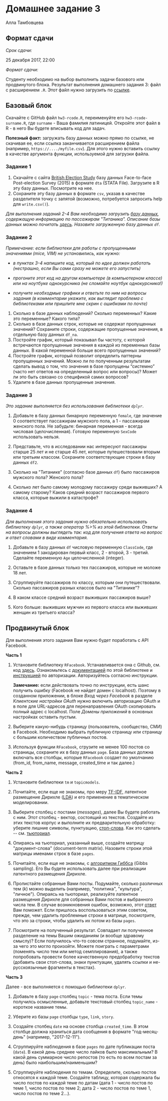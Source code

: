 Домашнее задание 3
================
Алла Тамбовцева

Формат сдачи
------------

*Срок сдачи:*

25 декабря 2017, 22:00

*Формат сдачи:*

Студенту необходимо на выбор выполнить задачи базового или продвинутого блока. Результат выполнения домашнего задания 3: файл с расширением `.R`. Этот файл нужно загрузить по [ссылке](https://www.dropbox.com/request/E6iKGzo31bNaFH2M67Ua).

Базовый блок
------------

Скачайте с GitHub файл `hw3-rcode.R`, переименуйте его `hw3-rcode-surname.R`, где `surname` - Ваша фамилия латиницей. Откройте этот файл в R - в него Вы будете вписывать код для задач.

**Полезный факт:** загружать базу данных можно прямо по ссылке, не скачивая ее, если ссылка заканчивается расширением файла (например, `https://..../myfile.csv`). Для этого нужно вставить ссылку в качестве аргумента функции, используемой для загрузки файла.

### Задание 1

1.  Скачайте с сайта [British Election Study](http://www.britishelectionstudy.com/data-objects/cross-sectional-data/) базу данных Face-to-face Post-election Survey (2015) в формате `dta` (STATA File). Загрузите в R эту базу данных. Посмотрите на нее.
2.  Сохраните эту базу данных в формате `csv`, указав в качестве разделителя точку с запятой (возможно, потребуется запросить help для `write.csv()`).

*Для выполнения заданий 2-4 Вам необходимо загрузить [базу данных](https://raw.githubusercontent.com/vincentarelbundock/Rdatasets/master/csv/datasets/Titanic.csv), содержащую информацию по пассажирам "Титаника". Описание базы данных можно почитать [здесь](https://raw.githubusercontent.com/vincentarelbundock/Rdatasets/master/doc/datasets/Titanic.html). Назовите загруженную базу данных `df`.*

### Задание 2

*Примечание: если библиотеки для работы с пропущенными значениями (mice, VIM) не установились, как нужно:*

*  *в пунктах 3-4 напишите код, который по идее должен работать (нестрашно, если Вы сами сразу не можете его запустить)*

* *прогоните этот код на другом компьютере (в компьютерном классе) или на ноутбуке однокурсника (не сломайте ноутбук однокурсника!)*

* *получите необходмые графики и ответьте по ним на вопросы задания (в комментарии укажите, как выглядит проблема с библиотеками или пришлите мне скрин с ошибками по почте)*

1.  Сколько в базе данных наблюдений? Сколько переменных? Какие это переменные? Какого типа?
2.  Сколько в базе данных строк, которые не содержат пропущенных значений? Сохраните строки, содержащие пропущенные значения, в отдельную базу данных `df_na`.
3.  Постройте график, который показывал бы частоту, с которой встречаются пропущенные значения в каждой из переменных базы данных. В какой переменной больше всего пропущенных значений?
4.  Постройте график, который позволит определить паттерны пропущенных значений. Можно ли по полученным результатам сделать вывод о том, что значения в базе пропущены “системно” (часто нет ответов на определенный вопрос или вопросы)? Может ли это быть связано со спецификой самих вопросов?
5.  Удалите в базе данных пропущенные значения.

### Задание 3

*Это задание выполняется без использования библиотеки `dplyr`*.

1.  Добавьте в базу данных бинарную переменную `female`, где значение 0 соответствует пассажирам мужского пола, а 1 - пассажирам женского пола. Не забудьте: бинарная переменная - всегда числовая (целочисленная). Готовую переменную `SexCode` использовать нельзя.

2.  Представьте, что в исследовании нас интересуют пассажиры старше 25 лет и не старше 45 лет, которые путешествовали вторым или третьим классом. Сохраните соответствующие строки в базу данных `df2`.

3.  Сколько на "Титанике" (согласно базе данных `df`) было пассажиров мужского пола? Женского пола?

4.  Сколько лет было самому молодому пассажиру среди выживших? А самому старому? Каков средний возраст пассажиров первого класса, которые выжили в катастрофе?

### Задание 4

*Для выполнения этого задания нужно обязательно использовать библиотеку `dplyr`, а также оператор %&gt;% из этой библиотеки. Ответы на вопросы должны выглядеть так: код для получения ответа на вопрос и ответ словами в виде комментария.*

1.  Добавьте в базу данных `df` числовую переменную `ClassCode`, где значением 1 закодирован первый класс, 2 - второй, 3 - третий. Сделайте переменную `Age` целочисленной (integer).

2.  Оставьте в базе данных только тех пассажиров, которые не моложе 18 лет.

3.  Сгруппируйте пассажиров по классу, которым они путешествовали. Сколько пассажиров разных классов было на "Титанике"?

4.  В каком классе средний возраст выживших пассажиров выше?

5.  Кого больше: выживших мужчин из первого класса или выживших женщин из третьего класса?

Продвинутый блок
----------------

Для выполнения этого задания Вам нужно будет поработать с API Facebook.


**Часть 1**

 1. Установите библиотеку `RFacebook`. Устанавливается она с Github, см. код [здесь](https://github.com/pablobarbera/Rfacebook). Ознакомьтесь с [документацией](https://cran.r-project.org/web/packages/Rfacebook/Rfacebook.pdf) по этой библиотеке и [инструкцией](http://thinktostart.com/analyzing-facebook-with-r/) по авторизации. Авторизуйтесь согласно инструкции. 

     **Замечание:** если действовать точно по инструкции, есть шанс получить ошибку (Facebook не найдет домен с localhost). Поэтому в созданном приложении, в блоке *Вход через Facebook* в разделе *Клиентские настройки OAuth* нужно включить авторизацию OAuth и в поле для URL-адресов для перенаправления OAuth скопировать полный адрес с localhost. Поле *Домены приложений* в основных настройках оставить пустым.

2. Выберите какую-нибудь страницу (пользователь, сообщество, СМИ) в Facebook. Необходимо выбрать публичную страницу или страницу с большим количеством публичных постов.

3.  Используя функции `RFacebook`, сгрузите не менее 100 постов со страницы, сохраните их в базу данных `page`. База данных должна включать все столбцы, которые `RFacebook` создает по умолчанию (from\_id, from_name, message, created\_time и так далее.)

**Часть 2**

1. Установите библиотеки `tm` и `topicmodels`. 

2. Почитайте, если еще не знакомы, про меру [TF-IDF](https://ru.wikipedia.org/wiki/TF-IDF), латентное размещение Дирихле ([LDA](https://en.wikipedia.org/wiki/Latent_Dirichlet_allocation)) и его применение в тематическом моделировании. 

3. Выберите столбец с постами (*messages*), далее Вы будете работать с ним. Этот столбец - вектор, состоящий из текстов. Создайте из этих текстов корпус и выполните их предварительную обработку: уберите лишние символы, пунктуацию, [стоп-слова](https://en.wikipedia.org/wiki/Stop_words). Как это сделать -- см. [тьюториал](https://eight2late.wordpress.com/2015/09/29/a-gentle-introduction-to-topic-modeling-using-r/). 

4. Опираясь на тьюториал, указанный выше, создайте матрицу "документ-слова" (document-term matrix). Назовите строки этой матрицы именами строк в базе `pages`. 

5. Почитайте, если еще не знакомы, с [алгоритмом Гиббса](https://ru.wikipedia.org/wiki/%D0%A1%D0%B5%D0%BC%D0%BF%D0%BB%D0%B8%D1%80%D0%BE%D0%B2%D0%B0%D0%BD%D0%B8%D0%B5_%D0%BF%D0%BE_%D0%93%D0%B8%D0%B1%D0%B1%D1%81%D1%83) (Gibbs sampling). Его Вы будете использовать далее при реализации латентного размещения Дирихле. 

6. Пролистайте собранные Вами посты. Подумайте, сколько различных тем (*k*) можно выделить (например, "политика", "культура", "личное"). Опираясь на тьюториал, реализуйте латентное размещения Дирихле для собранных Вами постов и выбранного числа тем. В случае возникновения ошибок, возможно, этот [ответ](https://stackoverflow.com/questions/13944252/remove-empty-documents-from-documenttermmatrix-in-r-topicmodels) Вам поможет. Если пришлось воспользоваться этим советом, прежде, чем удалить проблемные строки в матрице, посмотрите, что это за строки, чтобы удалить их потом из базы `pages`.

7. Посмотрите на полученный результат. Совпадает ли полученное разделение на темы Вашим ожиданиям (и вообще здравому смыслу)? Если получилось что-то совсем странное, подумайте, из-за чего это могло произойти. Можете поиграть с параметрами (поменять число тем или метод семплирования), а также попробовать провести более качественную предобработку текстов (добавить свои стоп-слова, знаки пунктуации, удалять ссылки и не-русскоязычные фрагменты в текстах).

**Часть 3** 

Далее - все выполняется с помощью библиотеки `dplyr`.

1. Добавьте в базу `page` столбец `topic` - тема поста. Если темы получилсь осмысленные, добавьте текстовый столбец `topic_name` - короткое название темы.

2. Уберите из базы `page` столбцы `type`, `link`, `story`. 

3. Создайте столбец `date` на основе столбца `created_time`. В этом столбце должна храниться дата сообщения в формате "год-месяц-день" (например, "2017-12-11").

4. Сгруппируйте наблюдения в базе `pages` по дате публикации поста (`date`). В какой день среднее число лайков было максимальным? В какой день суммарное число репостов (то есть по всем постам за день) было наибольшим/наименьшим?

5. Сгруппируйте наблюдения по темам. Определите, сколько постов относятся к каждой теме. Создайте таблицу, которая содержала бы число постов по каждой теме по датам (дата 1 - число постов по теме 1, число постов по теме 2; дата 2 - число постов по теме 1, число постов по теме 2...).

